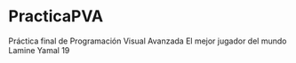 # PracticaPVA
Práctica final de Programación Visual Avanzada
El mejor jugador del mundo Lamine Yamal 19

